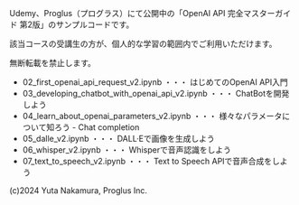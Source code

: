Udemy、Proglus（プログラス）にて公開中の「OpenAI API 完全マスターガイド 第2版」のサンプルコードです。

該当コースの受講生の方が、個人的な学習の範囲内でご利用いただけます。

無断転載を禁止します。

- 02_first_openai_api_request_v2.ipynb ・・・ はじめてのOpenAI API入門
- 03_developing_chatbot_with_openai_api_v2.ipynb ・・・ ChatBotを開発しよう
- 04_learn_about_openai_parameters_v2.ipynb ・・・ 様々なパラメータについて知ろう - Chat completion
- 05_dalle_v2.ipynb ・・・ DALL·Eで画像を生成しよう
- 06_whisper_v2.ipynb ・・・ Whisperで音声認識をしよう
- 07_text_to_speech_v2.ipynb ・・・ Text to Speech APIで音声合成をしよう

(c)2024 Yuta Nakamura, Proglus Inc.
